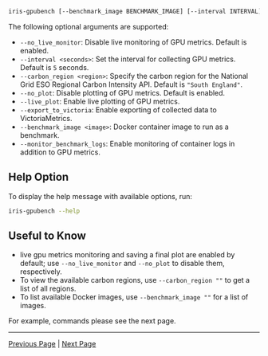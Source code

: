 ```sh
iris-gpubench [--benchmark_image BENCHMARK_IMAGE] [--interval INTERVAL] [--carbon_region CARBON_REGION] [--live_plot] [--export_to_victoria] [--monitor_benchmark_logs]
```

The following optional arguments are supported:

- `--no_live_monitor`: Disable live monitoring of GPU metrics. Default is enabled.
- `--interval <seconds>`: Set the interval for collecting GPU metrics. Default is `5` seconds.
- `--carbon_region <region>`: Specify the carbon region for the National Grid ESO Regional Carbon Intensity API. Default is `"South England"`.
- `--no_plot`: Disable plotting of GPU metrics. Default is enabled.
- `--live_plot`: Enable live plotting of GPU metrics.
- `--export_to_victoria`: Enable exporting of collected data to VictoriaMetrics.
- `--benchmark_image <image>`: Docker container image to run as a benchmark.
- `--monitor_benchmark_logs`: Enable monitoring of container logs in addition to GPU metrics.

## Help Option

To display the help message with available options, run:

```sh
iris-gpubench --help
```

## Useful to Know
- live gpu metrics monitoring and saving a final plot are enabled by default; use `--no_live_monitor` and `--no_plot` to disable them, respectively.
- To view the available carbon regions, use `--carbon_region ""` to get a list of all regions.
- To list available Docker images, use `--benchmark_image ""` for a list of images.

For example, commands please see the next page.

---

[Previous Page](building_docker_images.md) | [Next Page](example_commands.md)
